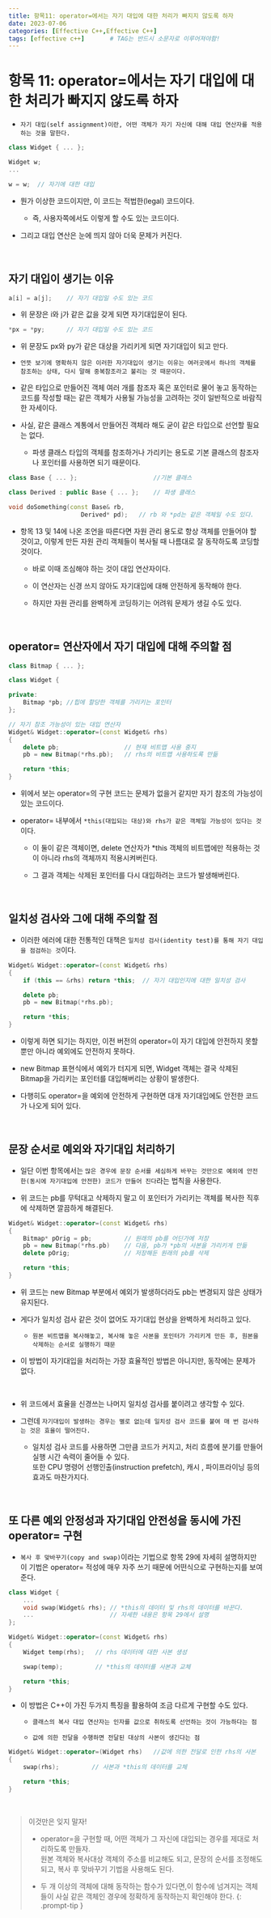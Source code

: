 ```yaml
---
title: 항목11: operator=에서는 자기 대입에 대한 처리가 빠지지 않도록 하자
date: 2023-07-06
categories: [Effective C++,Effective C++]
tags: [effective c++]		# TAG는 반드시 소문자로 이루어져야함!
---
```


**항목 11: operator=에서는 자기 대입에 대한 처리가 빠지지 않도록 하자**
=============

* `자기 대입(self assignment)이란, 어떤 객체가 자기 자신에 대해 대입 연산자를 적용하는 것을 말한다.`

```c++
class Widget { ... };

Widget w;
...

w = w;  // 자기에 대한 대입
```

* 뭔가 이상한 코드이지만, 이 코드는 적법한(legal) 코드이다.

  * 즉, 사용자쪽에서도 이렇게 할 수도 있는 코드이다.

* 그리고 대입 연산은 눈에 띄지 않아 더욱 문제가 커진다.

<br>

**자기 대입이 생기는 이유**
-------------------

```c++
a[i] = a[j];    // 자기 대입일 수도 있는 코드
```

* 위 문장은 i와 j가 같은 값을 갖게 되면 자기대입문이 된다.

```c++
*px = *py;      // 자기 대입일 수도 있는 코드
```

* 위 문장도 px와 py가 같은 대상을 가리키게 되면 자기대입이 되고 만다.


* `언뜻 보기에 명확하지 않은 이러한 자기대입이 생기는 이유는 여러곳에서 하나의 객체를 참조하는 상태, 다시 말해 중복참조라고 불리는 것 때문이다.`

* 같은 타입으로 만들어진 객체 여러 개를 참조자 혹은 포인터로 물어 놓고 동작하는 코드를 작성할 때는 같은 객체가 사용될 가능성을 고려하는 것이 일반적으로 바람직한 자세이다.



* 사실, 같은 클래스 계통에서 만들어진 객체라 해도 굳이 같은 타입으로 선언할 필요는 없다.

  * 파생 클래스 타입의 객체를 참조하거나 가리키는 용도로 기본 클래스의 참조자나 포인터를 사용하면 되기 때문이다.

```c++
class Base { ... };                     //기본 클래스

class Derived : public Base { ... };    // 파생 클래스

void doSomething(const Base& rb,
                    Derived* pd);   // rb 와 *pd는 같은 객체일 수도 있다.
```

* 항목 13 및 14에 나온 조언을 따른다면 자원 관리 용도로 항상 객체를 만들어야 할 것이고, 이렇게 만든 자원 관리 객체들이 복사될 때 나름대로 잘 동작하도록 코딩할 것이다.

  * 바로 이때 조심해야 하는 것이 대입 연산자이다.

  * 이 연산자는 신경 쓰지 않아도 자기대입에 대해 안전하게 동작해야 한다.

  * 하지만 자원 관리를 완벽하게 코딩하기는 어려워 문제가 생길 수도 있다.

<br>


**operator= 연산자에서 자기 대입에 대해 주의할 점**
---------------

```c++
class Bitmap { ... };

class Widget {

private:
    Bitmap *pb; //힙에 할당한 객체를 가리키는 포인터
};

// 자기 참조 가능성이 있는 대입 연산자
Widget& Widget::operator=(const Widget& rhs)
{
    delete pb;                  // 현재 비트맵 사용 중지
    pb = new Bitmap(*rhs.pb);   // rhs의 비트맵 사용하도록 만듦

    return *this;
}
```

* 위에서 보는 operator=의 구현 코드는 문제가 없을거 같지만 자기 참조의 가능성이 있는 코드이다.

* operator= 내부에서 `*this(대입되는 대상)와 rhs가 같은 객체일 가능성이 있다는 것`이다.

  * 이 둘이 같은 객체이면, delete 연산자가 *this 객체의 비트맵에만 적용하는 것이 아니라 rhs의 객체까지 적용시켜버린다.

  * 그 결과 객체는 삭제된 포인터를 다시 대입하려는 코드가 발생해버린다.


<br>

**일치성 검사와 그에 대해 주의할 점**
----------

* 이러한 에러에 대한 전통적인 대책은 `일치성 검사(identity test)를 통해 자기 대입을 점검하는 것`이다.

```c++
Widget& Widget::operator=(const Widget& rhs)
{
    if (this == &rhs) return *this;  // 자기 대입인지에 대한 일치성 검사

    delete pb;                  
    pb = new Bitmap(*rhs.pb);   

    return *this;
}
```

* 이렇게 하면 되기는 하지만, 이전 버전의 operator=이 자기 대입에 안전하지 못할 뿐만 아니라 예외에도 안전하지 못하다.

* new Bitmap 표현식에서 예외가 터지게 되면, Widget 객체는 결국 삭제된 Bitmap을 가리키는 포인터를 대입해버리는 상황이 발생한다.

* 다행히도 operator=을 예외에 안전하게 구현하면 대개 자기대입에도 안전한 코드가 나오게 되어 있다.

<br>

**문장 순서로 예외와 자기대입 처리하기**
---------

* 일단 이번 항목에서는 `많은 경우에 문장 순서를 세심하게 바꾸는 것만으로 예외에 안전한(동시에 자기대입에 안전한) 코드가 만들어 진다`라는 법칙을 사용한다.

* 위 코드는 pb를 무턱대고 삭제하지 말고 이 포인터가 가리키는 객체를 복사한 직후에 삭제하면 깔끔하게 해결된다.

```c++
Widget& Widget::operator=(const Widget& rhs)
{
    Bitmap* pOrig = pb;         // 원래의 pb를 어딘가에 저장
    pb = new Bitmap(*rhs.pb)    // 다음, pb가 *pb의 사본을 가리키게 만듦
    delete pOrig;               // 저장해둔 원래의 pb를 삭제

    return *this;
}
```

* 위 코드는 new Bitmap 부분에서 예외가 발생하더라도 pb는 변경되지 않은 상태가 유지된다.

* 게다가 일치성 검사 같은 것이 없어도 자기대입 현상을 완벽하게 처리하고 있다.

  * `원본 비트맵을 복사해놓고, 복사해 놓은 사본을 포인터가 가리키게 만든 후, 원본을 삭제하는 순서로 실행하기 때문`

* 이 방법이 자기대입을 처리하는 가장 효율적인 방법은 아니지만, 동작에는 문제가 없다.


<br>


* 위 코드에서 효율을 신경쓰는 나머지 일치성 검사를 붙이려고 생각할 수 있다.

* 그런데 `자기대입이 발생하는 경우는 별로 없는데 일치성 검사 코드를 붙여 매 번 검사하는 것은 효율이 떨어진다.`

  * 일치성 검사 코드를 사용하면 그만큼 코드가 커지고, 처리 흐름에 분기를 만들어 실행 시간 속력이 줄어들 수 있다.<br> 또한 CPU 명령어 선행인출(instruction prefetch), 캐시 , 파이프라이닝 등의 효과도 마찬가지다.



<br>

**또 다른 예외 안정성과 자기대입 안전성을 동시에 가진 operator= 구현**
-----------

* `복사 후 맞바꾸기(copy and swap)`이라는 기법으로 항목 29에 자세히 설명하지만 이 기법은 operator= 적성에 매우 자주 쓰기 때문에 어떤식으로 구현하는지를 보여준다.

```c++
class Widget {
    ...
    void swap(Widget& rhs); // *this의 데이터 및 rhs의 데이터를 바꾼다.
    ...                     // 자세한 내용은 항목 29에서 설명
};

Widget& Widget::operator=(const Widget& rhs)
{
    Widget temp(rhs);   // rhs 데이터에 대한 사본 생성

    swap(temp);         // *this의 데이터를 사본과 교체

    return *this;
}
```

* 이 방법은 C++이 가진 두가지 특징을 활용하여 조금 다르게 구현할 수도 있다.

  * `클래스의 복사 대입 연산자는 인자를 값으로 취하도록 선언하는 것이 가능하다는 점`

  * `값에 의한 전달을 수행하면 전달된 대상의 사본이 생긴다는 점`

```c++
Widget& Widget::operator=(Widget rhs)   //값에 의한 전달로 인한 rhs의 사본
{
    swap(rhs);         // 사본과 *this의 데이터를 교체

    return *this;
}
```

<br>

> 이것만은 잊지 말자!
> * operator=을 구현할 때, 어떤 객체가 그 자신에 대입되는 경우를 제대로 처리하도록 만들자.<br>
> 원본 객체와 복사대상 객체의 주소를 비교해도 되고, 문장의 순서를 조정해도 되고, 복사 후 맞바꾸기 기법을 사용해도 된다.
> 
> * 두 개 이상의 객체에 대해 동작하는 함수가 있다면,이 함수에 넘겨지는 객체들이 사실 같은 객체인 경우에 정확하게 동작하는지 확인해야 한다.
{: .prompt-tip }
